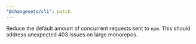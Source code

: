 ```yaml
---
"@changesets/cli": patch
---
```


Reduce the default amount of concurrent requests sent to `npm`. This should address unexpected 403 issues on large monorepos.
